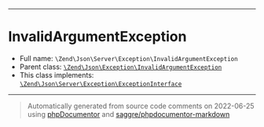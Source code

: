 ***

# InvalidArgumentException

* Full name: `\Zend\Json\Server\Exception\InvalidArgumentException`
* Parent class: [`\Zend\Json\Exception\InvalidArgumentException`](../../Exception/InvalidArgumentException.md)
* This class implements:
  [`\Zend\Json\Server\Exception\ExceptionInterface`](./ExceptionInterface.md)

***
> Automatically generated from source code comments on 2022-06-25 using [phpDocumentor](http://www.phpdoc.org/) and [saggre/phpdocumentor-markdown](https://github.com/Saggre/phpDocumentor-markdown)
